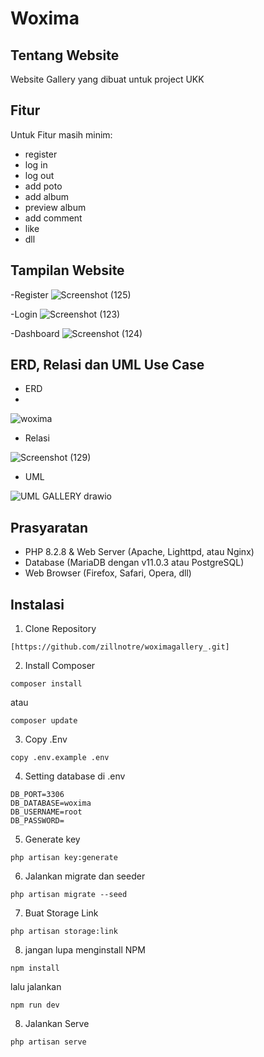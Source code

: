 # Woxima


## Tentang Website

Website Gallery yang dibuat untuk project UKK

## Fitur

Untuk Fitur masih minim:
- register
- log in
- log out
- add poto
- add album
- preview album
- add comment
- like
- dll

## Tampilan Website
-Register
![Screenshot (125)](https://github.com/zillnotre/woximagallery_/assets/140696260/c26b3f3e-4171-4e7e-af84-3bfe2c43db44)

-Login
![Screenshot (123)](https://github.com/zillnotre/woximagallery_/assets/140696260/9fbb7a36-1532-4f0d-be06-398cdeb9e036)

-Dashboard
![Screenshot (124)](https://github.com/zillnotre/woximagallery_/assets/140696260/61bdcc70-1948-424e-a6dc-9018c2933035)


## ERD, Relasi dan UML Use Case

- ERD
- 
![woxima](https://github.com/zillnotre/woximagallery_/assets/140696260/210b96da-7f63-42e2-b554-4519d759d072)

- Relasi

![Screenshot (129)](https://github.com/zillnotre/woximagallery_/assets/140696260/a625861e-6332-41c5-8d52-ca4f55c60c6c)


- UML

![UML GALLERY drawio](https://github.com/Kuro192/UKK_Gallery/assets/105845443/871c2ea4-c579-42e9-944d-47cf0e83c5ff)


## Prasyaratan

- PHP 8.2.8 & Web Server (Apache, Lighttpd, atau Nginx)
- Database (MariaDB dengan v11.0.3 atau PostgreSQL)
- Web Browser (Firefox, Safari, Opera, dll)

## Instalasi
1. Clone Repository
```
[https://github.com/zillnotre/woximagallery_.git]
```

2. Install Composer
```
composer install
```
atau
```
composer update
```

3. Copy .Env
```
copy .env.example .env
```

4. Setting database di .env
```
DB_PORT=3306
DB_DATABASE=woxima
DB_USERNAME=root
DB_PASSWORD=
```

5. Generate key
```
php artisan key:generate
```

6. Jalankan migrate dan seeder
```
php artisan migrate --seed
```

7. Buat Storage Link
```
php artisan storage:link
```

8. jangan lupa menginstall NPM
```
npm install
```
lalu jalankan
```
npm run dev
```

8. Jalankan Serve
```
php artisan serve
```
